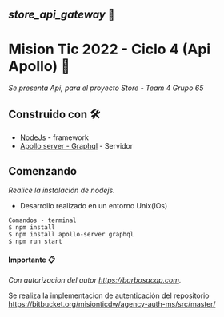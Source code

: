 ## _store_api_gateway_ 🎩
# Mision Tic 2022 - Ciclo 4 (Api Apollo) 🚀

_Se presenta Api, para el proyecto Store - Team 4 Grupo 65_

## Construido con 🛠️

* [NodeJs](https://nodejs.org/en/) - framework
* [Apollo server - Graphql](https://www.apollographql.com/docs/apollo-server/) - Servidor

## Comenzando 

_Realice la instalación de nodejs._
  * Desarrollo realizado en un entorno Unix(IOs)
  
  ```
  Comandos - terminal
  $ npm install
  $ npm install apollo-server graphql
  $ npm run start
  ```
  
#### Importante 📋
_Con autorizacion del autor https://barbosacap.com._ 

Se realiza la implementacion de autenticación del repositorio https://bitbucket.org/misionticdw/agency-auth-ms/src/master/

